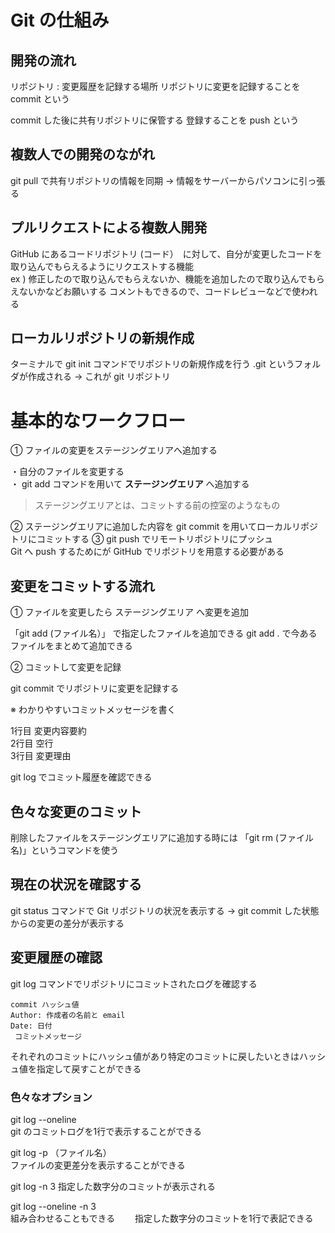 # Git の仕組み

## 開発の流れ

リポジトリ : 変更履歴を記録する場所
リポジトリに変更を記録することを commit という

commit した後に共有リポジトリに保管する
登録することを push という


## 複数人での開発のながれ

git pull で共有リポジトリの情報を同期
→ 情報をサーバーからパソコンに引っ張る


## プルリクエストによる複数人開発

GitHub にあるコードリポジトリ (コード）　に対して、自分が変更したコードを取り込んでもらえるようにリクエストする機能  
ex ) 修正したので取り込んでもらえないか、機能を追加したので取り込んでもらえないかなどお願いする
コメントもできるので、コードレビューなどで使われる

## ローカルリポジトリの新規作成

ターミナルで git init コマンドでリポジトリの新規作成を行う
.git というフォルダが作成される
→ これが git リポジトリ

# 基本的なワークフロー

① ファイルの変更をステージングエリアへ追加する

・自分のファイルを変更する  
・ git add コマンドを用いて **ステージングエリア** へ追加する

> ステージングエリアとは、コミットする前の控室のようなもの

② ステージングエリアに追加した内容を git commit を用いてローカルリポジトリにコミットする
③ git push でリモートリポジトリにプッシュ  
Git へ push するためにが GitHub でリポジトリを用意する必要がある


## 変更をコミットする流れ

① ファイルを変更したら ステージングエリア へ変更を追加  

「git add (ファイル名）」 で指定したファイルを追加できる
git add . で今あるファイルをまとめて追加できる  

② コミットして変更を記録  

git commit でリポジトリに変更を記録する

※ わかりやすいコミットメッセージを書く  

1行目 変更内容要約  
2行目 空行  
3行目 変更理由　　

git log でコミット履歴を確認できる


## 色々な変更のコミット  
  
削除したファイルをステージングエリアに追加する時には 「git rm (ファイル名)」というコマンドを使う  

## 現在の状況を確認する  

git status コマンドで Git リポジトリの状況を表示する
  → git commit した状態からの変更の差分が表示する
  
## 変更履歴の確認  

git log コマンドでリポジトリにコミットされたログを確認する

```git
commit ハッシュ値
Author: 作成者の名前と email
Date: 日付
 コミットメッセージ
```

それぞれのコミットにハッシュ値があり特定のコミットに戻したいときはハッシュ値を指定して戻すことができる　

### 色々なオプション  

git log --oneline  
git のコミットログを1行で表示することができる　　

git log -p （ファイル名）  
ファイルの変更差分を表示することができる  

git log -n 3
指定した数字分のコミットが表示される

git log --oneline -n 3  
組み合わせることもできる　　
指定した数字分のコミットを1行で表記できる　　

